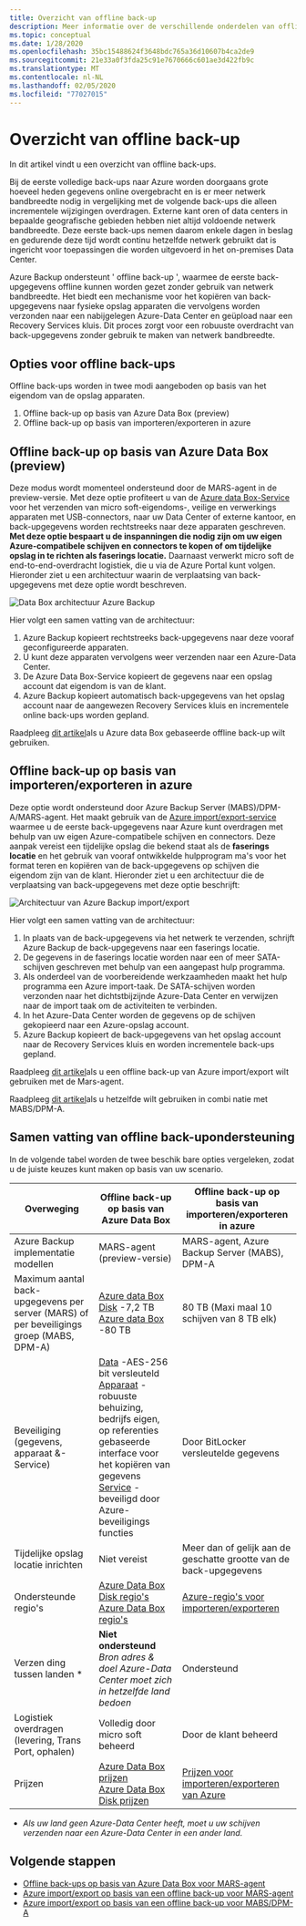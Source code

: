 ```yaml
---
title: Overzicht van offline back-up
description: Meer informatie over de verschillende onderdelen van offline back-up, met inbegrip van Azure Data Box offline back-up en Azure import/export op basis van een offline back-up.
ms.topic: conceptual
ms.date: 1/28/2020
ms.openlocfilehash: 35bc15488624f3648bdc765a36d10607b4ca2de9
ms.sourcegitcommit: 21e33a0f3fda25c91e7670666c601ae3d422fb9c
ms.translationtype: MT
ms.contentlocale: nl-NL
ms.lasthandoff: 02/05/2020
ms.locfileid: "77027015"
---
```

# <a name="overview-of-offline-backup"></a>Overzicht van offline back-up

In dit artikel vindt u een overzicht van offline back-ups.

Bij de eerste volledige back-ups naar Azure worden doorgaans grote hoeveel heden gegevens online overgebracht en is er meer netwerk bandbreedte nodig in vergelijking met de volgende back-ups die alleen incrementele wijzigingen overdragen. Externe kant oren of data centers in bepaalde geografische gebieden hebben niet altijd voldoende netwerk bandbreedte. Deze eerste back-ups nemen daarom enkele dagen in beslag en gedurende deze tijd wordt continu hetzelfde netwerk gebruikt dat is ingericht voor toepassingen die worden uitgevoerd in het on-premises Data Center.

Azure Backup ondersteunt ' offline back-up ', waarmee de eerste back-upgegevens offline kunnen worden gezet zonder gebruik van netwerk bandbreedte. Het biedt een mechanisme voor het kopiëren van back-upgegevens naar fysieke opslag apparaten die vervolgens worden verzonden naar een nabijgelegen Azure-Data Center en geüpload naar een Recovery Services kluis. Dit proces zorgt voor een robuuste overdracht van back-upgegevens zonder gebruik te maken van netwerk bandbreedte.

## <a name="offline-backup-options"></a>Opties voor offline back-ups

Offline back-ups worden in twee modi aangeboden op basis van het eigendom van de opslag apparaten.

1. Offline back-up op basis van Azure Data Box (preview)
2. Offline back-up op basis van importeren/exporteren in azure

## <a name="azure-data-box-based-offline-backup-preview"></a>Offline back-up op basis van Azure Data Box (preview)

Deze modus wordt momenteel ondersteund door de MARS-agent in de preview-versie. Met deze optie profiteert u van de [Azure data Box-Service](https://azure.microsoft.com/services/databox/) voor het verzenden van micro soft-eigendoms-, veilige en verwerkings apparaten met USB-connectors, naar uw Data Center of externe kantoor, en back-upgegevens worden rechtstreeks naar deze apparaten geschreven. **Met deze optie bespaart u de inspanningen die nodig zijn om uw eigen Azure-compatibele schijven en connectors te kopen of om tijdelijke opslag in te richten als faserings locatie.** Daarnaast verwerkt micro soft de end-to-end-overdracht logistiek, die u via de Azure Portal kunt volgen. Hieronder ziet u een architectuur waarin de verplaatsing van back-upgegevens met deze optie wordt beschreven.

![Data Box architectuur Azure Backup](./media/offline-backup-overview/azure-backup-databox-architecture.png)

Hier volgt een samen vatting van de architectuur:

1. Azure Backup kopieert rechtstreeks back-upgegevens naar deze vooraf geconfigureerde apparaten.
2. U kunt deze apparaten vervolgens weer verzenden naar een Azure-Data Center.
3. De Azure Data Box-Service kopieert de gegevens naar een opslag account dat eigendom is van de klant.
4. Azure Backup kopieert automatisch back-upgegevens van het opslag account naar de aangewezen Recovery Services kluis en incrementele online back-ups worden gepland.

Raadpleeg [dit artikel](offline-backup-azure-data-box.md)als u Azure data Box gebaseerde offline back-up wilt gebruiken.

## <a name="azure-importexport-based-offline-backup"></a>Offline back-up op basis van importeren/exporteren in azure

Deze optie wordt ondersteund door Azure Backup Server (MABS)/DPM-A/MARS-agent. Het maakt gebruik van de [Azure import/export-service](https://docs.microsoft.com/azure/storage/common/storage-import-export-service) waarmee u de eerste back-upgegevens naar Azure kunt overdragen met behulp van uw eigen Azure-compatibele schijven en connectors. Deze aanpak vereist een tijdelijke opslag die bekend staat als de **faserings locatie** en het gebruik van vooraf ontwikkelde hulpprogram ma's voor het format teren en kopiëren van de back-upgegevens op schijven die eigendom zijn van de klant. Hieronder ziet u een architectuur die de verplaatsing van back-upgegevens met deze optie beschrijft:

![Architectuur van Azure Backup import/export](./media/offline-backup-overview/azure-backup-import-export.png)

Hier volgt een samen vatting van de architectuur:

1. In plaats van de back-upgegevens via het netwerk te verzenden, schrijft Azure Backup de back-upgegevens naar een faserings locatie.
2. De gegevens in de faserings locatie worden naar een of meer SATA-schijven geschreven met behulp van een aangepast hulp programma.
3. Als onderdeel van de voorbereidende werkzaamheden maakt het hulp programma een Azure import-taak. De SATA-schijven worden verzonden naar het dichtstbijzijnde Azure-Data Center en verwijzen naar de import taak om de activiteiten te verbinden.
4. In het Azure-Data Center worden de gegevens op de schijven gekopieerd naar een Azure-opslag account.
5. Azure Backup kopieert de back-upgegevens van het opslag account naar de Recovery Services kluis en worden incrementele back-ups gepland.

Raadpleeg [dit artikel](https://docs.microsoft.com/azure/backup/backup-azure-backup-import-export)als u een offline back-up van Azure import/export wilt gebruiken met de Mars-agent.

Raadpleeg [dit artikel](https://docs.microsoft.com/azure/backup/backup-azure-backup-server-import-export-)als u hetzelfde wilt gebruiken in combi natie met MABS/DPM-A.

## <a name="offline-backup-support-summary"></a>Samen vatting van offline back-upondersteuning

In de volgende tabel worden de twee beschik bare opties vergeleken, zodat u de juiste keuzes kunt maken op basis van uw scenario.

| **Overweging**                                            | **Offline back-up op basis van Azure Data Box**                     | **Offline back-up op basis van importeren/exporteren in azure**                |
| ------------------------------------------------------------ | ------------------------------------------------------------ | ------------------------------------------------------------ |
| Azure Backup implementatie modellen                              | MARS-agent (preview-versie)                                              | MARS-agent, Azure Backup Server (MABS), DPM-A                                           |
| Maximum aantal back-upgegevens per server (MARS) of per beveiligings groep (MABS, DPM-A) | [Azure data Box Disk](https://docs.microsoft.com/azure/databox/data-box-disk-overview) -7,2 TB <br> [Azure data Box](https://docs.microsoft.com/azure/databox/data-box-overview) -80 TB       | 80 TB (Maxi maal 10 schijven van 8 TB elk)                          |
| Beveiliging (gegevens, apparaat &-Service)                           | [Data](https://docs.microsoft.com/azure/databox/data-box-security#data-box-data-protection) -AES-256 bit versleuteld <br> [Apparaat](https://docs.microsoft.com/azure/databox/data-box-security#data-box-device-protection) -robuuste behuizing, bedrijfs eigen, op referenties gebaseerde interface voor het kopiëren van gegevens <br> [Service](https://docs.microsoft.com/azure/databox/data-box-security#data-box-service-protection) -beveiligd door Azure-beveiligings functies | Door BitLocker versleutelde gegevens                                 |
| Tijdelijke opslag locatie inrichten                     | Niet vereist                                                | Meer dan of gelijk aan de geschatte grootte van de back-upgegevens        |
| Ondersteunde regio's                                           | [Azure Data Box Disk regio's](https://docs.microsoft.com/azure/databox/data-box-disk-overview#region-availability) <br> [Azure Data Box regio's](https://docs.microsoft.com/azure/databox/data-box-disk-overview#region-availability) | [Azure-regio's voor importeren/exporteren](https://docs.microsoft.com/azure/storage/common/storage-import-export-service#region-availability) |
| Verzen ding tussen landen *                                     | **Niet ondersteund**  <br>    *Bron adres & doel Azure-Data Center moet zich in hetzelfde land bedoen* | Ondersteund                                                    |
| Logistiek overdragen (levering, Trans Port, ophalen)           | Volledig door micro soft beheerd                                     | Door de klant beheerd                                            |
| Prijzen                                                      | [Azure Data Box prijzen](https://azure.microsoft.com/pricing/details/databox/) <br> [Azure Data Box Disk prijzen](https://azure.microsoft.com/pricing/details/databox/disk/) | [Prijzen voor importeren/exporteren van Azure](https://azure.microsoft.com/pricing/details/storage-import-export/) |

* *Als uw land geen Azure-Data Center heeft, moet u uw schijven verzenden naar een Azure-Data Center in een ander land.*

## <a name="next-steps"></a>Volgende stappen

* [Offline back-ups op basis van Azure Data Box voor MARS-agent](offline-backup-azure-data-box.md#backup-data-size-and-supported-data-box-skus)
* [Azure import/export op basis van een offline back-up voor MARS-agent](backup-azure-backup-import-export.md)  
* [Azure import/export op basis van een offline back-up voor MABS/DPM-A](backup-azure-backup-server-import-export-.md)
